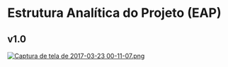 # Estrutura Analítica do Projeto (EAP)

## v1.0

[![Captura de tela de 2017-03-23 00-11-07.png](https://s14.postimg.org/9c1fyowkx/Captura_de_tela_de_2017_03_23_00_11_07.png)](https://postimg.org/image/stw3emtil/)